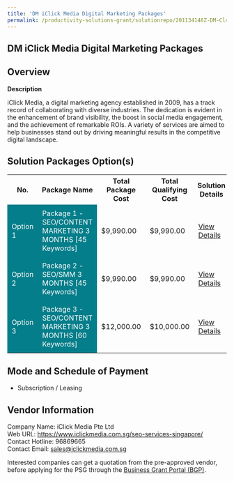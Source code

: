 ```yaml
---
title: 'DM iClick Media Digital Marketing Packages'
permalink: /productivity-solutions-grant/solutionrepo/201134148Z-DM-Clck-Md-Dgtl-Mrktng-PKG-G
---
```


## DM iClick Media Digital Marketing Packages

## Overview

**Description**

iClick Media, a digital marketing agency established in 2009, has a track record of collaborating with diverse industries. The dedication is evident in the enhancement of brand visibility, the boost in social media engagement, and the achievement of remarkable ROIs. A variety of services are aimed to help businesses stand out by driving meaningful results in the competitive digital landscape.

## Solution Packages Option(s)

<table>
<tr>
<th><b>No.</b></th>
<th><b>Package Name</b></th>
<th><b>Total Package Cost</b></th>
<th><b>Total Qualifying Cost</b></th>
<th><b>Solution Details</b></th>
</tr>
<tr>
<td style='padding: 10px; background-color: #037E8A; color: #FFFFFF;'>Option 1</td>
<td style='padding: 10px; background-color: #037E8A; color: #FFFFFF;'>Package 1 - SEO/CONTENT MARKETING 3 MONTHS [45 Keywords]</td>
<td style='padding: 10px;'>$9,990.00</td>
<td style='padding: 10px;'>$9,990.00</td>
<td style='padding: 10px;'><a href='https://www.gobusiness.gov.sg/images/psg/iClick_DM_23052024_Desensitised_Annex3_Part1.pdf' target='_blank'>View Details</a></td>
</tr>
<tr>
<td style='padding: 10px; background-color: #037E8A; color: #FFFFFF;'>Option 2</td>
<td style='padding: 10px; background-color: #037E8A; color: #FFFFFF;'>Package 2 - SEO/SMM 3 MONTHS [45 Keywords]</td>
<td style='padding: 10px;'>$9,990.00</td>
<td style='padding: 10px;'>$9,990.00</td>
<td style='padding: 10px;'><a href='https://www.gobusiness.gov.sg/images/psg/iClick_DM_23052024_Desensitised_Annex3_Part2.pdf' target='_blank'>View Details</a></td>
</tr>
<tr>
<td style='padding: 10px; background-color: #037E8A; color: #FFFFFF;'>Option 3</td>
<td style='padding: 10px; background-color: #037E8A; color: #FFFFFF;'>Package 3 - SEO/CONTENT MARKETING 3 MONTHS [60 Keywords]</td>
<td style='padding: 10px;'>$12,000.00</td>
<td style='padding: 10px;'>$10,000.00</td>
<td style='padding: 10px;'><a href='https://www.gobusiness.gov.sg/images/psg/iClick_DM_23052024_Desensitised_Annex3_Part3.pdf' target='_blank'>View Details</a></td>
</tr>
</table>

## Mode and Schedule of Payment

 - Subscription / Leasing

## Vendor Information

 Company Name: iClick Media Pte Ltd<br>Web URL: https://www.iclickmedia.com.sg/seo-services-singapore/ <br>Contact Hotline: 96869665 <br>Contact Email: sales@iclickmedia.com.sg <br>

Interested companies can get a quotation from the pre-approved vendor, before applying for the PSG through the <a href='https://www.businessgrants.gov.sg/' target='_blank' rel='noopener'>Business Grant Portal (BGP)</a>.

<script src="/jquery/resize-tables.js"></script>
